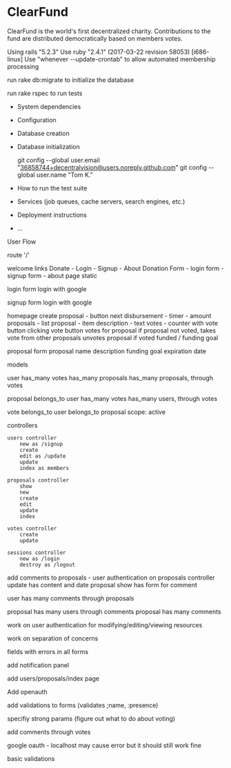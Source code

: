 # ClearFund
ClearFund is the world's first decentralized charity. Contributions to the fund are distributed democratically based on members votes.

Using rails "5.2.3"
Use ruby "2.4.1" (2017-03-22 revision 58053) [i686-linux]
Use "whenever --update-crontab" to allow automated membership processing

run rake db:migrate to initialize the database

run rake rspec to run tests

* System dependencies

* Configuration

* Database creation

* Database initialization

  git config --global user.email "36858744+decentralvision@users.noreply.github.com"
  git config --global user.name "Tom K."

* How to run the test suite

* Services (job queues, cache servers, search engines, etc.)

* Deployment instructions

* ...

User Flow

route '/'

welcome links
	Donate - Login - Signup - About 
	Donation Form - login form - signup form - about page static


login
form 
login with google

signup
form
login with google

homepage
	create proposal - button
	next disbursement - timer - amount
	proposals - list
		proposal - item
			description - text
			votes - counter with vote button
				clicking vote button votes for proposal if proposal not voted, takes vote from other proposals
				unvotes proposal if voted
			funded / funding goal

proposal form
	proposal name
	description
	funding goal
	expiration date

models

user 
	has_many votes
	has_many proposals 
	has_many proposals, through votes

proposal
	belongs_to user
	has_many votes
	has_many users, through votes

vote
	belongs_to user
	belongs_to proposal
	scope: active 



controllers

	users controller
		new as /signup
		create
		edit as /update
		update
		index as members

	proposals controller
		show
		new
		create
		edit
		update
		index

	votes controller
		create
		update

	sessions controller
		new as /login
		destroy as /logout

add comments to proposals - 
user authentication on proposals controller
update has content and date
proposal show has form for comment

user has many comments through proposals

proposal has many users through comments
proposal has many comments

work on user authentication for modifying/editing/viewing resources

work on separation of concerns

fields with errors in all forms

add notification panel 

add users/proposals/index page

Add openauth

add validations to forms (validates ;name, :presence)

specifiy strong params (figure out what to do about voting)

add comments through votes

google oauth - localhost may cause error but it should still work fine

basic validations

